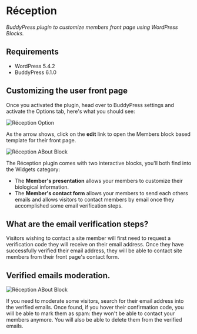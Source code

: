 # Réception

_BuddyPress plugin to customize members front page using WordPress Blocks._

## Requirements

- WordPress 5.4.2
- BuddyPress 6.1.0

## Customizing the user front page

Once you activated the plugin, head over to BuddyPress settings and activate the Options tab, here's what you should see:

![Réception Option](https://i.imgur.com/tnruYA9.png)

As the arrow shows, click on the **edit** link to open the Members block based template for their front page.

![Réception ABout Block](https://i.imgur.com/wRuAboB.png)

The Réception plugin comes with two interactive blocks, you'll both find into the Widgets category:

- The **Member's presentation** allows your members to customize their biological information.
- The **Member's contact form** allows your members to send each others emails and allows visitors to contact members by email once they accomplished some email verification steps.

## What are the email verification steps?

Visitors wishing to contact a site member will first need to request a verification code they will receive on their email address. Once they have successfully verified their email address, they will be able to contact site members from their front page's contact form.

## Verified emails moderation.

![Réception ABout Block](https://i.imgur.com/KQ7gWRw.png)

If you need to moderate some visitors, search for their email address into the verified emails. Once found, if you hover their confirmation code, you will be able to mark them as spam: they won't be able to contact your members anymore. You will also be able to delete them from the verified emails.
